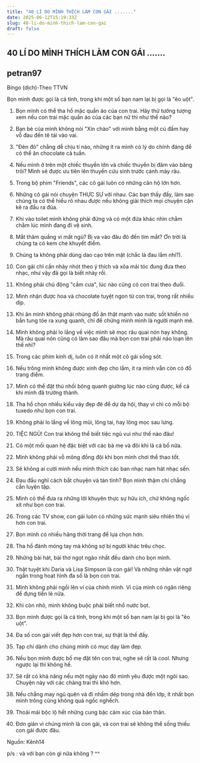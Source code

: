 ```yaml
---
title: "40 LÍ DO MÌNH THÍCH LÀM CON GÁI ......."
date: 2025-06-12T15:19:33Z
slug: 40-li-do-minh-thich-lam-con-gai
draft: false
---
```


## 40 LÍ DO MÌNH THÍCH LÀM CON GÁI .......

## petran97

Bingo (dịch)-Theo TTVN
 
Bọn mình được gọi là cá tính, trong khi một số bạn nam lại bị gọi là "ẽo uột". 
 
1. Bọn mình có thể tha hồ mặc quần áo của con trai. Hãy thử tưởng tượng xem nếu con trai mặc quần áo của các bạn nữ thì như thế nào?
 
2. Bạn bè của mình không nói "Xin chào" với mình bằng một cú đấm hay vỗ đau đến tê tái vào vai.
 
3. "Đèn đỏ" chẳng dễ chịu tí nào, những ít ra mình có lý do chính đáng để có thể ăn chocolate cả tuần.
 
4. Nếu mình ở trên một chiếc thuyền lớn và chiếc thuyền bị đâm vào băng trôi? Mình sẽ được ưu tiên lên thuyền cứu sinh trước cánh mày râu.
 
5. Trong bộ phim "Friends", các cô gái luôn có những căn hộ lớn hơn.
 
6. Những cô gái nói chuyện THỰC SỰ với nhau. Các bạn thấy đấy, làm sao chúng ta có thể hiểu rõ nhau được nếu không giải thích mọi chuyện cặn kẽ ra đầu ra đũa.
 
7. Khi vào toilet mình không phải đứng và có một đứa khác nhìn chằm chằm lúc mình đang đi vệ sinh.
 
8. Mắt thâm quầng vì mất ngủ? Bị va vào đâu đó đến tím mắt? Ơn trời là chúng ta có kem che khuyết điểm.
 
9. Chúng ta không phải dùng dao cạo trên mặt (chắc là đau lắm nhỉ?).
 
10. Con gái chỉ cần nhảy nhót theo ý thích và xõa mái tóc đung đưa theo nhạc, như vậy đã gọi là biết nhảy rồi.
 
11. Không phải chủ động "cầm cưa", lúc nào cũng có con trai theo đuổi.
 
12. Mình nhận được hoa và chocolate tuyệt ngon từ con trai, trong rất nhiều dịp.
 
13. Khi ăn mình không phải nhúng đồ ăn thật mạnh vào nước sốt khiến nó bắn tung tóe ra xung quanh, chỉ để chứng minh mình là người mạnh mẽ.
 
14. Mình không phải lo lắng về việc mình sẽ mọc râu quai nón hay không. Mà râu quai nón cũng có làm sao đâu mà bọn con trai phải náo loạn lên thế nhỉ?
 
15. Trong các phim kinh dị, luôn có ít nhất một cô gái sống sót.
 
16. Nếu trông mình không được xinh đẹp cho lắm, ít ra mình vẫn còn có đồ trang điểm.
 
17. Mình có thể đặt thú nhồi bông quanh giường lúc nào cũng được, kể cả khi mình đã trưởng thành.
 
18. Tha hồ chọn nhiều kiểu váy đẹp đẽ để dự dạ hội, thay vì chỉ có mỗi bộ tuxedo như bọn con trai.
 
19. Không phải lo lắng về lông mũi, lông tai, hay lông mọc sau lưng.
 
20. TIỆC NGỦ! Con trai không thể biết tiệc ngủ vui như thế nào đâu!


	
	

 
 
 
21. Có một mối quan hệ đặc biệt với các bà mẹ và đôi khi là cả bố nữa.
 
22. Mình không phải vỗ mông đồng đội khi bọn mình chơi thể thao tốt.
 
23. Sẽ không ai cười mình nếu mình thích các ban nhạc nam hát nhạc sến.
 
24. Đau đầu nghĩ cách bắt chuyện và tán tỉnh? Bọn mình thậm chí chẳng cần luyện tập.
 
25. Mình có thể đưa ra những lời khuyên thực sự hữu ích, chứ không ngốc xít như bọn con trai.
 
26. Trong các TV show, con gái luôn có những sức mạnh siêu nhiên thú vị hơn con trai.
 
27. Bọn mình có nhiều hãng thời trang để lựa chọn hơn.
 
28. Tha hồ đánh móng tay mà không sợ bị người khác trêu chọc.
 
29. Những bài hát, bài thơ ngọt ngào nhất đều dành cho bọn mình.
 
30. Thật tuyệt khi Daria và Lisa Simpson là con gái! Và những nhân vật ngớ ngẩn trong hoạt hình đa số là bọn con trai.
 
31. Mình không phải ngồi lên ví của chính mình. Ví của mình có ngăn riêng để đựng tiền lẻ nữa.
 
32. Khi còn nhỏ, mình không buộc phải biết nhổ nước bọt.
 
33. Bọn mình được gọi là cá tính, trong khi một số bạn nam lại bị gọi là "ẽo uột".
 
34. Đa số con gái viết đẹp hơn con trai, sự thật là thế đấy.
 
35. Tạp chí dành cho chúng mình có mục dạy làm đẹp.
 
36. Nếu bọn mình được bố mẹ đặt tên con trai, nghe sẽ rất là cool. Nhưng ngược lại thì không hề.
 
37. Sẽ rất có khả năng nếu một ngày nào đó mình yêu được một ngôi sao. Chuyện này với các chàng trai thì khó hơn.
 
38. Nếu chẳng may ngủ quên và đi nhầm dép trong nhà đến lớp, ít nhất bọn mình trông cũng không quá ngốc nghếch.
 
39. Thoải mái bộc lộ hết những cung bậc cảm xúc của bản thân.
 
40. Đơn giản vì chúng mình là con gái, và con trai sẽ không thể sống thiếu con gái được đâu.
 
Nguồn: Kênh14
 
p/s : và với bạn còn gì nữa không ? ^^